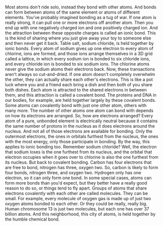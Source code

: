 
Most atoms don&#39;t ride solo,
instead they bond with other atoms.
And bonds can form between atoms
of the same element
or atoms of different elements.
You&#39;ve probably imagined bonding as a tug of war.
If one atom is really strong,
it can pull one or more electrons
off another atom.
Then you end up with one negatively charged ion
and one positively charged ion.
And the attraction between these opposite charges
is called an ionic bond.
This is the kind of sharing
where you just give away your toy to someone else
and then never get it back.
Table salt, sodium chloride,
is held together by ionic bonds.
Every atom of sodium gives up one electron
to every atom of chlorine,
ions are formed,
and those ions arrange themselves
in a 3D grid called a lattice,
in which every sodium ion
is bonded to six chloride ions,
and every chloride ion is bonded
to six sodium ions.
The chlorine atoms never give
the sodium atoms their electrons back.
Now, these transactions aren&#39;t always so cut-and-dried.
If one atom doesn&#39;t completely overwhelm the other,
they can actually share each other&#39;s electrons.
This is like a pot luck
where you and a friend each bring a dish
and then both of you share both dishes.
Each atom is attracted to the shared electrons
in between them,
and this attraction is called a covalent bond.
The proteins and DNA in our bodies,
for example,
are held together largely by these covalent bonds.
Some atoms can covalently bond
with just one other atom,
others with many more.
The number of other atoms
one atom can bond with
depends on how its electrons are arranged.
So, how are electrons arranged?
Every atom of a pure, unbonded element
is electrically neutral
because it contains the same number
of protons in the nucleus
as it does electrons around the nucleus.
And not all of those electrons are available for bonding.
Only the outermost electrons,
the ones in orbitals furthest from the nucleus,
the ones with the most energy,
only those participate in bonding.
By the way, this applies to ionic bonding too.
Remember sodium chloride?
Well, the electron that sodium loses
is the one furthest from its nucleus,
and the orbital that electron occupies
when it goes over to chlorine
is also the one furthest from its nucleus.
But back to covalent bonding.
Carbon has four electrons
that are free to bond,
nitrogen has three,
oxygen two.
So, carbon is likely to form four bonds,
nitrogen three,
and oxygen two.
Hydrogen only has one electron,
so it can only form one bond.
In some special cases,
atoms can form more bonds
than you&#39;d expect,
but they better have a really good reason to do so,
or things tend to fly apart.
Groups of atoms
that share electrons covalently with each other
are called molecules.
They can be small.
For example, every molecule of oxygen gas
is made up of just two oxygen atoms
bonded to each other.
Or they could be really, really big.
Human chromosome 13 is just two molecules,
but each one has over 37 billion atoms.
And this neighborhood,
this city of atoms,
is held together by the humble chemical bond.
